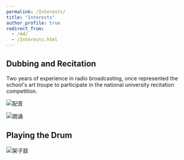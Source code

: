 ```yaml
---
permalink: /Interests/
title: "Interests"
author_profile: true
redirect_from: 
  - /md/
  - /Interests.html
---
```


## Dubbing and Recitation
Two years of experience in radio broadcasting, once represented the school's art troupe to participate in the national university recitation competition.

![配音](https://github.com/minyao-huang/minyao-huang.github.io/assets/172588600/949c7b68-b4db-4cbf-a37d-618bd8ba6471)

![朗诵](https://github.com/minyao-huang/minyao-huang.github.io/assets/172588600/2619fd05-ce74-4eca-9a37-2f6e78c4ddb8)


## Playing the Drum

![架子鼓](https://github.com/minyao-huang/minyao-huang.github.io/assets/172588600/27f1a100-40e5-46be-8986-3f352963f919)
